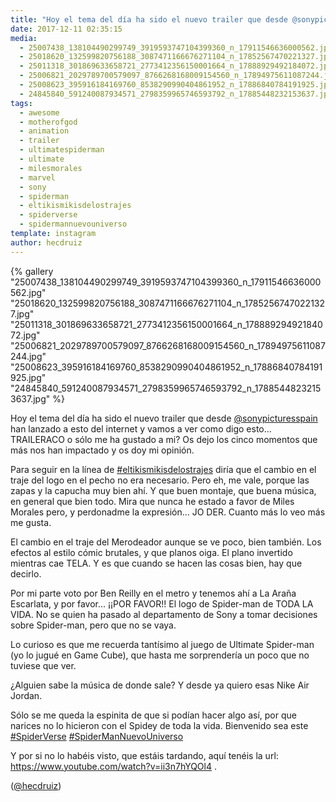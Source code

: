 ```yaml
---
title: "Hoy el tema del día ha sido el nuevo trailer que desde @sonypicturesspain han lanzado a esto del internet y vamos a ver como digo esto"
date: 2017-12-11 02:35:15
media: 
  - 25007438_138104490299749_3919593747104399360_n_17911546636000562.jpg
  - 25018620_132599820756188_3087471166676271104_n_17852567470221327.jpg
  - 25011318_301869633658721_2773412356150001664_n_17888929492184072.jpg
  - 25006821_2029789700579097_8766268168009154560_n_17894975611087244.jpg
  - 25008623_395916184169760_8538290990404861952_n_17886840784191925.jpg
  - 24845840_591240087934571_2798359965746593792_n_17885448232153637.jpg
tags: 
  - awesome
  - motherofgod
  - animation
  - trailer
  - ultimatespiderman
  - ultimate
  - milesmorales
  - marvel
  - sony
  - spiderman
  - eltikismikisdelostrajes
  - spiderverse
  - spidermannuevouniverso
template: instagram
author: hecdruiz
---
```


{% gallery "25007438_138104490299749_3919593747104399360_n_17911546636000562.jpg" "25018620_132599820756188_3087471166676271104_n_17852567470221327.jpg" "25011318_301869633658721_2773412356150001664_n_17888929492184072.jpg" "25006821_2029789700579097_8766268168009154560_n_17894975611087244.jpg" "25008623_395916184169760_8538290990404861952_n_17886840784191925.jpg" "24845840_591240087934571_2798359965746593792_n_17885448232153637.jpg" %}

Hoy el tema del día ha sido el nuevo trailer que desde [@sonypicturesspain](https://instagram.com/sonypicturesspain) han lanzado a esto del internet y vamos a ver como digo esto... TRAILERACO o sólo me ha gustado a mi? Os dejo los cinco momentos que más nos han impactado y os doy mi opinión.

Para seguir en la línea de [#eltikismikisdelostrajes](/etiquetas/eltikismikisdelostrajes) diría que el cambio en el traje del logo en el pecho no era necesario. Pero eh, me vale, porque las zapas y la capucha muy bien ahí. Y que buen montaje, que buena música, en general que bien todo. Mira que nunca he estado a favor de Miles Morales pero, y perdonadme la expresión... JO DER. Cuanto más lo veo más me gusta.

El cambio en el traje del Merodeador aunque se ve poco, bien también. Los efectos al estilo cómic brutales, y que planos oiga. El plano invertido mientras cae TELA. Y es que cuando se hacen las cosas bien, hay que decirlo.

Por mi parte voto por Ben Reilly en el metro y tenemos ahí a La Araña Escarlata, y por favor... ¡¡POR FAVOR!! El logo de Spider-man de TODA LA VIDA. No se quien ha pasado al departamento de Sony a tomar decisiones sobre Spider-man, pero que no se vaya.

Lo curioso es que me recuerda tantísimo al juego de Ultimate Spider-man (yo lo jugué en Game Cube), que hasta me sorprendería un poco que no tuviese que ver.

¿Alguien sabe la música de donde sale? Y desde ya quiero esas Nike Air Jordan.

Sólo se me queda la espinita de que si podían hacer algo así, por que narices no lo hicieron con el Spidey de toda la vida. Bienvenido sea este [#SpiderVerse](/etiquetas/spiderverse) [#SpiderManNuevoUniverso](/etiquetas/spidermannuevouniverso)

Y por si no lo habéis visto, que estáis tardando, aquí tenéis la url: <https://www.youtube.com/watch?v=ii3n7hYQOl4> .

([@hecdruiz](https://instagram.com/hecdruiz))
